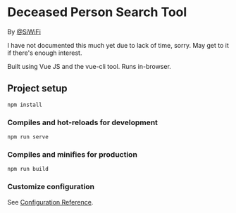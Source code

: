 # Deceased Person Search Tool

By [@SiWiFi](https://t.me/SiWiFi)

I have not documented this much yet due to lack of time, sorry. May get to it if there's enough interest.

Built using Vue JS and the vue-cli tool. Runs in-browser.


## Project setup
```
npm install
```

### Compiles and hot-reloads for development
```
npm run serve
```

### Compiles and minifies for production
```
npm run build
```


### Customize configuration
See [Configuration Reference](https://cli.vuejs.org/config/).
